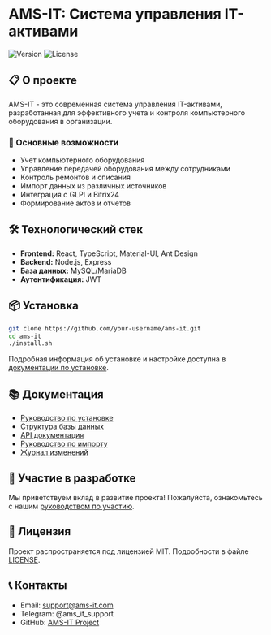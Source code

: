 # AMS-IT: Система управления IT-активами

![Version](https://img.shields.io/badge/version-0.1.3-blue.svg)
![License](https://img.shields.io/badge/license-MIT-green.svg)

## 📋 О проекте

AMS-IT - это современная система управления IT-активами, разработанная для эффективного учета и контроля компьютерного оборудования в организации. 

### 🚀 Основные возможности

- Учет компьютерного оборудования
- Управление передачей оборудования между сотрудниками
- Контроль ремонтов и списания
- Импорт данных из различных источников
- Интеграция с GLPI и Bitrix24
- Формирование актов и отчетов

## 🛠 Технологический стек

- **Frontend:** React, TypeScript, Material-UI, Ant Design
- **Backend:** Node.js, Express
- **База данных:** MySQL/MariaDB
- **Аутентификация:** JWT

## 📦 Установка

```bash
git clone https://github.com/your-username/ams-it.git
cd ams-it
./install.sh
```

Подробная информация об установке и настройке доступна в [документации по установке](docs/INSTALL.md).

## 📚 Документация

- [Руководство по установке](docs/INSTALL.md)
- [Структура базы данных](docs/DATABASE.md)
- [API документация](docs/API.md)
- [Руководство по импорту](docs/IMPORT.md)
- [Журнал изменений](CHANGELOG.md)

## 🤝 Участие в разработке

Мы приветствуем вклад в развитие проекта! Пожалуйста, ознакомьтесь с нашим [руководством по участию](docs/CONTRIBUTING.md).

## 📄 Лицензия

Проект распространяется под лицензией MIT. Подробности в файле [LICENSE](LICENSE).

## 📞 Контакты

- Email: support@ams-it.com
- Telegram: @ams_it_support
- GitHub: [AMS-IT Project](https://github.com/your-username/ams-it)
